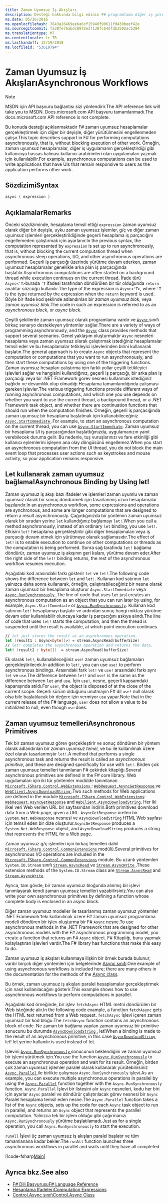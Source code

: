 ```yaml
---
title: Zaman Uyumsuz İş Akışları
description: Desteği hakkında bilgi edinin F# programlama diğer iş yürütme engellemeden yürütülen zaman uyumsuz olarak hesaplamalar gerçekleştirmek için dili.
ms.date: 05/16/2016
ms.openlocfilehash: 7643a26469ee6a6cf15940f90611fd430beef42e
ms.sourcegitcommit: fa38fe76abdc8972e37138fcb4dfdb3502ac5394
ms.translationtype: MT
ms.contentlocale: tr-TR
ms.lasthandoff: 12/19/2018
ms.locfileid: "53610794"
---
```

# <a name="asynchronous-workflows"></a><span data-ttu-id="98b56-103">Zaman Uyumsuz İş Akışları</span><span class="sxs-lookup"><span data-stu-id="98b56-103">Asynchronous Workflows</span></span>

> [!NOTE]
> <span data-ttu-id="98b56-104">MSDN için API başvuru bağlantısı sizi yönlendirir.</span><span class="sxs-lookup"><span data-stu-id="98b56-104">The API reference link will take you to MSDN.</span></span>  <span data-ttu-id="98b56-105">Docs.microsoft.com API başvuru tamamlanmadı.</span><span class="sxs-lookup"><span data-stu-id="98b56-105">The docs.microsoft.com API reference is not complete.</span></span>

<span data-ttu-id="98b56-106">Bu konuda desteği açıklanmaktadır F# zaman uyumsuz hesaplamalar gerçekleştirmek için diğer bir deyişle, diğer yürütülmesini engellenmeden çalışır.</span><span class="sxs-lookup"><span data-stu-id="98b56-106">This topic describes support in F# for performing computations asynchronously, that is, without blocking execution of other work.</span></span> <span data-ttu-id="98b56-107">Örneğin, zaman uyumsuz hesaplamalar, diğer iş uygulamanın gerçekleştirdiği gibi kullanıcıya hassas kalması kullanıcı arabirimleri olan uygulamaları yazmak için kullanılabilir.</span><span class="sxs-lookup"><span data-stu-id="98b56-107">For example, asynchronous computations can be used to write applications that have UIs that remain responsive to users as the application performs other work.</span></span>

## <a name="syntax"></a><span data-ttu-id="98b56-108">Sözdizimi</span><span class="sxs-lookup"><span data-stu-id="98b56-108">Syntax</span></span>

```fsharp
async { expression }
```

## <a name="remarks"></a><span data-ttu-id="98b56-109">Açıklamalar</span><span class="sxs-lookup"><span data-stu-id="98b56-109">Remarks</span></span>

<span data-ttu-id="98b56-110">Önceki sözdiziminde, hesaplama temsil ettiği `expression` zaman uyumsuz olarak diğer bir deyişle, uyku zaman uyumsuz işlemler, g/ç ve diğer zaman uyumsuz işlemleri gerçekleştirildiğinde geçerli hesaplama iş parçacığını engellemeden çalıştırmak için ayarlanır.</span><span class="sxs-lookup"><span data-stu-id="98b56-110">In the previous syntax, the computation represented by `expression` is set up to run asynchronously, that is, without blocking the current computation thread when asynchronous sleep operations, I/O, and other asynchronous operations are performed.</span></span> <span data-ttu-id="98b56-111">Geçerli iş parçacığı üzerinde yürütme devam ederken, zaman uyumsuz hesaplamalar genellikle arka plan iş parçacığında başlatılır.</span><span class="sxs-lookup"><span data-stu-id="98b56-111">Asynchronous computations are often started on a background thread while execution continues on the current thread.</span></span> <span data-ttu-id="98b56-112">İfade türü `Async<'T>`burada `'T` ifadesi tarafından döndürülen bir tür olduğunda `return` anahtar sözcüğü kullanılır.</span><span class="sxs-lookup"><span data-stu-id="98b56-112">The type of the expression is `Async<'T>`, where `'T` is the type returned by the expression when the `return` keyword is used.</span></span> <span data-ttu-id="98b56-113">Böyle bir ifade kod şeklinde adlandırılan bir *zaman uyumsuz blok*, veya *zaman uyumsuz blok*.</span><span class="sxs-lookup"><span data-stu-id="98b56-113">The code in such an expression is referred to as an *asynchronous block*, or *async block*.</span></span>

<span data-ttu-id="98b56-114">Çeşitli şekillerde zaman uyumsuz olarak programlama vardır ve [ `Async` ](https://msdn.microsoft.com/library/03eb4d12-a01a-4565-a077-5e83f17cf6f7) sınıfı birkaç senaryo destekleyen yöntemler sağlar.</span><span class="sxs-lookup"><span data-stu-id="98b56-114">There are a variety of ways of programming asynchronously, and the [`Async`](https://msdn.microsoft.com/library/03eb4d12-a01a-4565-a077-5e83f17cf6f7) class provides methods that support several scenarios.</span></span> <span data-ttu-id="98b56-115">Genel yaklaşım oluşturmaktır `Async` nesneleri hesaplama veya zaman uyumsuz olarak çalıştırmak istediğiniz hesaplamalar temsil eder ve bu hesaplamalar tetikleyici işlevlerinden birini kullanarak başlatın.</span><span class="sxs-lookup"><span data-stu-id="98b56-115">The general approach is to create `Async` objects that represent the computation or computations that you want to run asynchronously, and then start these computations by using one of the triggering functions.</span></span> <span data-ttu-id="98b56-116">Zaman uyumsuz hesapları çalıştırma için farklı yollar çeşitli tetikleyici işlevleri sağlar ve hangisini kullandığınız, geçerli iş parçacığı, bir arka plan iş parçacığı veya bir .NET Framework görev nesnesi kullanmak istediğiniz bağlıdır ve devamlılık olup olmadığı Hesaplama tamamlandığında çalışması gereken işlevler.</span><span class="sxs-lookup"><span data-stu-id="98b56-116">The various triggering functions provide different ways of running asynchronous computations, and which one you use depends on whether you want to use the current thread, a background thread, or a .NET Framework task object, and whether there are continuation functions that should run when the computation finishes.</span></span> <span data-ttu-id="98b56-117">Örneğin, geçerli iş parçacığında zaman uyumsuz bir hesaplama başlatmak için kullanabileceğiniz [ `Async.StartImmediate` ](https://msdn.microsoft.com/library/2f71d1cc-187f-48cf-ac66-e7fda41c46e3).</span><span class="sxs-lookup"><span data-stu-id="98b56-117">For example, to start an asynchronous computation on the current thread, you can use [`Async.StartImmediate`](https://msdn.microsoft.com/library/2f71d1cc-187f-48cf-ac66-e7fda41c46e3).</span></span> <span data-ttu-id="98b56-118">Zaman uyumsuz bir hesaplama UI iş parçacığından başlattığınızda, uygulamanızın yanıt verebilecek duruma gelir. Bu nedenle, tuş vuruşlarınızı ve fare etkinliği gibi kullanıcı eylemlerini işleyen ana olay döngüsünü engellemez.</span><span class="sxs-lookup"><span data-stu-id="98b56-118">When you start an asynchronous computation from the UI thread, you do not block the main event loop that processes user actions such as keystrokes and mouse activity, so your application remains responsive.</span></span>

## <a name="asynchronous-binding-by-using-let"></a><span data-ttu-id="98b56-119">Let kullanarak zaman uyumsuz bağlama!</span><span class="sxs-lookup"><span data-stu-id="98b56-119">Asynchronous Binding by Using let!</span></span>

<span data-ttu-id="98b56-120">Zaman uyumsuz iş akışı bazı ifadeler ve işlemleri zaman uyumlu ve zaman uyumsuz olarak bir sonuç döndürmek için tasarlanmış uzun hesaplamalar bazılarıdır.</span><span class="sxs-lookup"><span data-stu-id="98b56-120">In an asynchronous workflow, some expressions and operations are synchronous, and some are longer computations that are designed to return a result asynchronously.</span></span> <span data-ttu-id="98b56-121">Çağırdığınızda bir yöntemin zaman uyumsuz olarak bir sıradan yerine `let` kullandığınız bağlamayı `let!`.</span><span class="sxs-lookup"><span data-stu-id="98b56-121">When you call a method asynchronously, instead of an ordinary `let` binding, you use `let!`.</span></span> <span data-ttu-id="98b56-122">Etkisini `let!` hesaplama gerçekleştirilir gibi diğer hesaplamaları veya iş parçacığı devam etmek için yürütmeye olanak sağlamasıdır.</span><span class="sxs-lookup"><span data-stu-id="98b56-122">The effect of `let!` is to enable execution to continue on other computations or threads as the computation is being performed.</span></span> <span data-ttu-id="98b56-123">Sonra sağ tarafında `let!` bağlama döndürür, zaman uyumsuz iş akışının geri kalanı, yürütme devam eder.</span><span class="sxs-lookup"><span data-stu-id="98b56-123">After the right side of the `let!` binding returns, the rest of the asynchronous workflow resumes execution.</span></span>

<span data-ttu-id="98b56-124">Aşağıdaki kod arasındaki farkı gösterir `let` ve `let!`.</span><span class="sxs-lookup"><span data-stu-id="98b56-124">The following code shows the difference between `let` and `let!`.</span></span> <span data-ttu-id="98b56-125">Kullanan kod satırının `let` yalnızca daha sonra kullanarak, örneğin, çalıştırabileceğiniz bir nesne olarak zaman uyumsuz bir hesaplama oluşturur `Async.StartImmediate` veya [ `Async.RunSynchronously` ](https://msdn.microsoft.com/library/0a6663a9-50f2-4d38-8bf3-cefd1a51fd6b).</span><span class="sxs-lookup"><span data-stu-id="98b56-125">The line of code that uses `let` just creates an asynchronous computation as an object that you can run later by using, for example, `Async.StartImmediate` or [`Async.RunSynchronously`](https://msdn.microsoft.com/library/0a6663a9-50f2-4d38-8bf3-cefd1a51fd6b).</span></span> <span data-ttu-id="98b56-126">Kullanan kod satırının `let!` hesaplamayı başlatır ve ardından sonuç hangi noktası yürütme devam eder kullanılabilir oluncaya kadar iş parçacığını askıya alındı.</span><span class="sxs-lookup"><span data-stu-id="98b56-126">The line of code that uses `let!` starts the computation, and then the thread is suspended until the result is available, at which point execution continues.</span></span>

```fsharp
// let just stores the result as an asynchronous operation.
let (result1 : Async<byte[]>) = stream.AsyncRead(bufferSize)
// let! completes the asynchronous operation and returns the data.
let! (result2 : byte[])  = stream.AsyncRead(bufferSize)
```

<span data-ttu-id="98b56-127">Ek olarak `let!`, kullanabileceğiniz `use!` zaman uyumsuz bağlamaları gerçekleştirilecek.</span><span class="sxs-lookup"><span data-stu-id="98b56-127">In addition to `let!`, you can use `use!` to perform asynchronous bindings.</span></span> <span data-ttu-id="98b56-128">Arasındaki fark `let!` ve `use!` arasındaki farkı aynı `let` ve `use`.</span><span class="sxs-lookup"><span data-stu-id="98b56-128">The difference between `let!` and `use!` is the same as the difference between `let` and `use`.</span></span> <span data-ttu-id="98b56-129">İçin `use!`, nesne, geçerli kapsamdaki kapanışında atıldı.</span><span class="sxs-lookup"><span data-stu-id="98b56-129">For `use!`, the object is disposed of at the close of the current scope.</span></span> <span data-ttu-id="98b56-130">Geçerli sürüm olduğunu unutmayın F# dil `use!` null olarak olsa bile başlatılacak bir değere izin vermiyor `use` yapar.</span><span class="sxs-lookup"><span data-stu-id="98b56-130">Note that in the current release of the F# language, `use!` does not allow a value to be initialized to null, even though `use` does.</span></span>

## <a name="asynchronous-primitives"></a><span data-ttu-id="98b56-131">Zaman uyumsuz temelleri</span><span class="sxs-lookup"><span data-stu-id="98b56-131">Asynchronous Primitives</span></span>

<span data-ttu-id="98b56-132">Tek bir zaman uyumsuz görev gerçekleştirir ve sonuç döndüren bir yöntem olarak adlandırılan bir *zaman uyumsuz temel*, ve bu ile kullanılmak üzere özel olarak tasarlanmıştır `let!`.</span><span class="sxs-lookup"><span data-stu-id="98b56-132">A method that performs a single asynchronous task and returns the result is called an *asynchronous primitive*, and these are designed specifically for use with `let!`.</span></span> <span data-ttu-id="98b56-133">Birden çok zaman uyumsuz temelleri tanımlanan F# çekirdek kitaplığı.</span><span class="sxs-lookup"><span data-stu-id="98b56-133">Several asynchronous primitives are defined in the F# core library.</span></span> <span data-ttu-id="98b56-134">Web uygulamaları için iki tür yöntemler modülde tanımlanan [ `Microsoft.FSharp.Control.WebExtensions` ](https://msdn.microsoft.com/library/95ef17bc-ee3f-44ba-8a11-c90fcf4cf003): [ `WebRequest.AsyncGetResponse` ](https://msdn.microsoft.com/library/09a60c31-e6e2-4b5c-ad23-92a86e50060c) ve [ `WebClient.AsyncDownloadString` ](https://msdn.microsoft.com/library/8a85a9b7-f712-4cac-a0ce-0a797f8ea32a).</span><span class="sxs-lookup"><span data-stu-id="98b56-134">Two such methods for Web applications are defined in the module [`Microsoft.FSharp.Control.WebExtensions`](https://msdn.microsoft.com/library/95ef17bc-ee3f-44ba-8a11-c90fcf4cf003): [`WebRequest.AsyncGetResponse`](https://msdn.microsoft.com/library/09a60c31-e6e2-4b5c-ad23-92a86e50060c) and [`WebClient.AsyncDownloadString`](https://msdn.microsoft.com/library/8a85a9b7-f712-4cac-a0ce-0a797f8ea32a).</span></span> <span data-ttu-id="98b56-135">Her iki ilkel veri Web verilen URL bir sayfasından indirin.</span><span class="sxs-lookup"><span data-stu-id="98b56-135">Both primitives download data from a Web page, given a URL.</span></span> <span data-ttu-id="98b56-136">`AsyncGetResponse` üreten bir `System.Net.WebResponse` nesnesi ve `AsyncDownloadString` HTML Web sayfası için temsil eden bir dize oluşturur.</span><span class="sxs-lookup"><span data-stu-id="98b56-136">`AsyncGetResponse` produces a `System.Net.WebResponse` object, and `AsyncDownloadString` produces a string that represents the HTML for a Web page.</span></span>

<span data-ttu-id="98b56-137">Zaman uyumsuz g/ç işlemleri için birkaç temelleri dahil [ `Microsoft.FSharp.Control.CommonExtensions` ](https://msdn.microsoft.com/library/2edb67cb-6814-4a30-849f-b6dbdd042396) modülü.</span><span class="sxs-lookup"><span data-stu-id="98b56-137">Several primitives for asynchronous I/O operations are included in the [`Microsoft.FSharp.Control.CommonExtensions`](https://msdn.microsoft.com/library/2edb67cb-6814-4a30-849f-b6dbdd042396) module.</span></span> <span data-ttu-id="98b56-138">Bu uzantı yöntemleri `System.IO.Stream` sınıfı [ `Stream.AsyncRead` ](https://msdn.microsoft.com/library/85698aaa-bdda-47e6-abed-3730f59fda5e) ve [ `Stream.AsyncWrite` ](https://msdn.microsoft.com/library/1b0a2751-e42a-47e1-bd27-020224adc618).</span><span class="sxs-lookup"><span data-stu-id="98b56-138">These extension methods of the `System.IO.Stream` class are [`Stream.AsyncRead`](https://msdn.microsoft.com/library/85698aaa-bdda-47e6-abed-3730f59fda5e) and [`Stream.AsyncWrite`](https://msdn.microsoft.com/library/1b0a2751-e42a-47e1-bd27-020224adc618).</span></span>

<span data-ttu-id="98b56-139">Ayrıca, tam gövde, bir zaman uyumsuz bloğunda alınmış bir işlevi tanımlayarak kendi zaman uyumsuz temelleri yazabilirsiniz.</span><span class="sxs-lookup"><span data-stu-id="98b56-139">You can also write your own asynchronous primitives by defining a function whose complete body is enclosed in an async block.</span></span>

<span data-ttu-id="98b56-140">Diğer zaman uyumsuz modeller ile tasarlanmış zaman uyumsuz yöntemler .NET Framework'teki kullanılmak üzere F# zaman uyumsuz programlama modeli döndüren bir işlev oluşturma bir F# `Async` nesne.</span><span class="sxs-lookup"><span data-stu-id="98b56-140">To use asynchronous methods in the .NET Framework that are designed for other asynchronous models with the F# asynchronous programming model, you create a function that returns an F# `Async` object.</span></span> <span data-ttu-id="98b56-141">F# Kitaplığı, bunu yapmak kolaylaştıran işlevleri vardır.</span><span class="sxs-lookup"><span data-stu-id="98b56-141">The F# library has functions that make this easy to do.</span></span>

<span data-ttu-id="98b56-142">Zaman uyumsuz iş akışları kullanmaya ilişkin bir örnek burada bulunur; vardır birçok diğer yöntemleri için belgelerinde [Async sınıfı](https://msdn.microsoft.com/library/03eb4d12-a01a-4565-a077-5e83f17cf6f7).</span><span class="sxs-lookup"><span data-stu-id="98b56-142">One example of using asynchronous workflows is included here; there are many others in the documentation for the methods of the [Async class](https://msdn.microsoft.com/library/03eb4d12-a01a-4565-a077-5e83f17cf6f7).</span></span>

<span data-ttu-id="98b56-143">Bu örnek, zaman uyumsuz iş akışları paralel hesaplamalar gerçekleştirmek için nasıl kullanılacağını gösterir.</span><span class="sxs-lookup"><span data-stu-id="98b56-143">This example shows how to use asynchronous workflows to perform computations in parallel.</span></span>

<span data-ttu-id="98b56-144">Aşağıdaki kod örneğinde, bir işlev `fetchAsync` HTML metni döndürülen bir Web isteğinde alır.</span><span class="sxs-lookup"><span data-stu-id="98b56-144">In the following code example, a function `fetchAsync` gets the HTML text returned from a Web request.</span></span> <span data-ttu-id="98b56-145">`fetchAsync` İşlevi içeren zaman uyumsuz bir kod bloğu.</span><span class="sxs-lookup"><span data-stu-id="98b56-145">The `fetchAsync` function contains an asynchronous block of code.</span></span> <span data-ttu-id="98b56-146">Ne zaman bir bağlama yapılan zaman uyumsuz bir primitive sonucunu bu durumda [ `AsyncDownloadString` ](https://msdn.microsoft.com/library/8a85a9b7-f712-4cac-a0ce-0a797f8ea32a), let!</span><span class="sxs-lookup"><span data-stu-id="98b56-146">When a binding is made to the result of an asynchronous primitive, in this case [`AsyncDownloadString`](https://msdn.microsoft.com/library/8a85a9b7-f712-4cac-a0ce-0a797f8ea32a), let!</span></span> <span data-ttu-id="98b56-147">let yerine kullanılır.</span><span class="sxs-lookup"><span data-stu-id="98b56-147">is used instead of let.</span></span>

<span data-ttu-id="98b56-148">İşlevini [ `Async.RunSynchronously` ](https://msdn.microsoft.com/library/0a6663a9-50f2-4d38-8bf3-cefd1a51fd6b) sonucunun beklendiğini ve zaman uyumsuz bir işlemi yürütmek için.</span><span class="sxs-lookup"><span data-stu-id="98b56-148">You use the function [`Async.RunSynchronously`](https://msdn.microsoft.com/library/0a6663a9-50f2-4d38-8bf3-cefd1a51fd6b) to execute an asynchronous operation and wait for its result.</span></span> <span data-ttu-id="98b56-149">Örneğin, birden çok zaman uyumsuz işlemler paralel olarak kullanarak yürütebilirsiniz [ `Async.Parallel` ](https://msdn.microsoft.com/library/aa9b0355-2d55-4858-b943-cbe428de9dc4) ile birlikte çalışması `Async.RunSynchronously` işlevi.</span><span class="sxs-lookup"><span data-stu-id="98b56-149">As an example, you can execute multiple asynchronous operations in parallel by using the [`Async.Parallel`](https://msdn.microsoft.com/library/aa9b0355-2d55-4858-b943-cbe428de9dc4) function together with the `Async.RunSynchronously` function.</span></span> <span data-ttu-id="98b56-150">`Async.Parallel` İşlevi bir listesini alır `Async` nesneleri, kodu her biri için ayarlar `Async` paralel ve döndürür çalıştırılacak görev nesnesi bir `Async` Paralel hesaplama temsil eden nesne.</span><span class="sxs-lookup"><span data-stu-id="98b56-150">The `Async.Parallel` function takes a list of the `Async` objects, sets up the code for each `Async` task object to run in parallel, and returns an `Async` object that represents the parallel computation.</span></span> <span data-ttu-id="98b56-151">Yalnızca tek bir işlem olduğu gibi çağırmanızı `Async.RunSynchronously` yürütme başlatılamadı.</span><span class="sxs-lookup"><span data-stu-id="98b56-151">Just as for a single operation, you call `Async.RunSynchronously` to start the execution.</span></span>

<span data-ttu-id="98b56-152">`runAll` İşlevi üç zaman uyumsuz iş akışları paralel başlatır ve tüm tamamlanana kadar bekler.</span><span class="sxs-lookup"><span data-stu-id="98b56-152">The `runAll` function launches three asynchronous workflows in parallel and waits until they have all completed.</span></span>

[!code-fsharp[Main](../../../samples/snippets/fsharp/lang-ref-2/snippet8003.fs)]

## <a name="see-also"></a><span data-ttu-id="98b56-153">Ayrıca bkz.</span><span class="sxs-lookup"><span data-stu-id="98b56-153">See also</span></span>

- [<span data-ttu-id="98b56-154">F# Dili Başvurusu</span><span class="sxs-lookup"><span data-stu-id="98b56-154">F# Language Reference</span></span>](index.md)
- [<span data-ttu-id="98b56-155">Hesaplama İfadeleri</span><span class="sxs-lookup"><span data-stu-id="98b56-155">Computation Expressions</span></span>](computation-expressions.md)
- [<span data-ttu-id="98b56-156">Control.Async sınıfı</span><span class="sxs-lookup"><span data-stu-id="98b56-156">Control.Async Class</span></span>](https://msdn.microsoft.com/visualfsharpdocs/conceptual/control.async-class-%5bfsharp%5d)